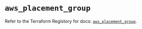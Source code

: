 # `aws_placement_group`

Refer to the Terraform Registory for docs: [`aws_placement_group`](https://registry.terraform.io/providers/hashicorp/aws/3.76.1/docs/resources/placement_group).
